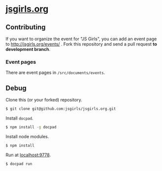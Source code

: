 # [jsgirls.org](http://jsgirls.org)

## Contributing

If you want to organize the event for "JS Girls", you can add an event page to http://jsgirls.org/events/ .
Fork this repository and send a pull request **to development branch**.

### Event pages

There are event pages in `/src/documents/events`.

## Debug

Clone this (or your forked) repository.

```bash
$ git clone git@github.com:jsgirls/jsgirls.org.git
```

Install `docpad`.

```bash
$ npm install -g docpad
```

Install node modules.

```bash
$ npm install
```

Run at [localhost:9778](http://localhost:9778/).

```bash
$ docpad run
```
